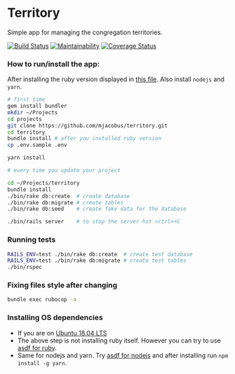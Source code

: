 # Territory

Simple app for managing the congregation territories.

[![Build Status](https://travis-ci.org/mjacobus/territory.svg?branch=master)](https://travis-ci.org/mjacobus/territory)
[![Maintainability](https://api.codeclimate.com/v1/badges/17449aaca20504da468f/maintainability)](https://codeclimate.com/github/mjacobus/territory/maintainability)
[![Coverage Status](https://coveralls.io/repos/github/mjacobus/territory/badge.svg?branch=integrate-coveralls)](https://coveralls.io/github/mjacobus/territory?branch=integrate-coveralls)


### How to run/install the app:

After installing the ruby version displayed in [this file](https://github.com/mjacobus/territory/blob/master/.ruby-version).
Also install `nodejs` and `yarn`.

```bash
# first time
gem install bundler
mkdir ~/Projects
cd projects
git clone https://github.com/mjacobus/territory.git
cd territory
bundle install # after you installed ruby version
cp .env.sample .env

yarn install

# every time you update your project

cd ~/Projects/territory
bundle install
./bin/rake db:create  # create database
./bin/rake db:migrate # create tables
./bin/rake db:seed    # create fake data for the database

./bin/rails server    # to stop the server hit <ctrl>+C
```

### Running tests

```bash
RAILS_ENV=test ./bin/rake db:create  # create test database
RAILS_ENV=test ./bin/rake db:migrate # create test tables
./bin/rspec
```

### Fixing files style after changing

```bash
bundle exec rubocop -a
```





### Installing OS dependencies

- If you are on [Ubuntu 18.04 LTS](https://github.com/mjacobus/installers/tree/master/ubuntu/18.04)
- The above step is not installing ruby itself. However you can try to use [asdf for ruby](https://github.com/asdf-vm/asdf-ruby).
- Same for nodejs and yarn. Try [asdf for nodejs](https://github.com/asdf-vm/asdf-nodejs) and after installing run `npm install -g yarn`.
